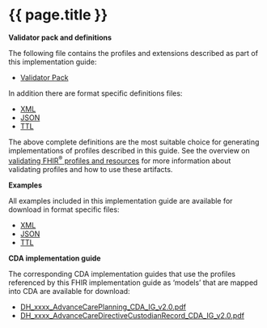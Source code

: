 # {{ page.title }}

**Validator pack and definitions**

The following file contains the profiles and extensions described as part of this implementation guide:
- [Validator Pack](validator.pack)

In addition there are format specific definitions files:
- [XML](definitions.xml.zip)
- [JSON](definitions.json.zip)
- [TTL](definitions.ttl.zip)

The above complete definitions are the most suitable choice for generating implementations of profiles described in this guide. See the overview on [validating FHIR<sup>&reg;</sup> profiles and resources](http://hl7.org/fhir/STU3/validation.html) for more information about validating profiles and how to use these artifacts.

**Examples** 

All examples included in this implementation guide are available for download in format specific files:

- [XML](examples.xml.zip)
- [JSON](examples.json.zip)
- [TTL](examples.ttl.zip)

**CDA implementation guide**

The corresponding CDA implementation guides that use the profiles referenced by this FHIR implementation guide as ‘models’ that are mapped into CDA are available for download:

- [DH_xxxx_AdvanceCarePlanning_CDA_IG_v2.0.pdf](..\..\..\ci-fhir-stu3\pages\AdvanceCareRecords\_includes\DH_xxxx_AdvanceCarePlanning_CDA_IG_v2.0.pdf)
- [DH_xxxx_AdvanceCareDirectiveCustodianRecord_CDA_IG_v2.0.pdf](..\..\..\ci-fhir-stu3\pages\AdvanceCareRecords\_includes\DH_xxxx_AdvanceCareDirectiveCustodianRecord_CDA_IG_v2.0.pdf)
